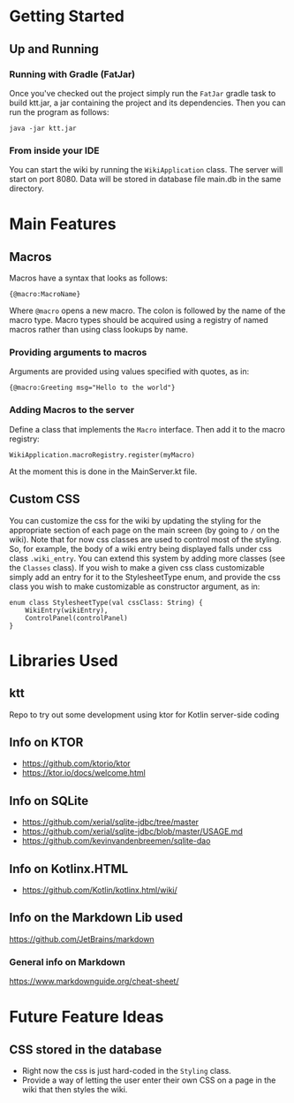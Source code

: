 # Getting Started
## Up and Running

### Running with Gradle (FatJar)
Once you've checked out the project simply run the ```FatJar``` gradle task to build ktt.jar, a jar containing the project and its dependencies.  Then you can run the program as follows:
```
java -jar ktt.jar
```

### From inside your IDE
You can start the wiki by running the ```WikiApplication``` class.  The server will start on port 8080.  Data will be stored in database file main.db in the same directory.

# Main Features
## Macros
Macros have a syntax that looks as follows:
```
{@macro:MacroName}
```

Where ```@macro``` opens a new macro.  The colon is followed by the name of the macro type.  Macro types should be acquired using a registry of named macros rather than using class lookups by name.

### Providing arguments to macros
Arguments are provided using values specified with quotes, as in:

```
{@macro:Greeting msg="Hello to the world"}
```

### Adding Macros to the server

Define a class that implements the ```Macro``` interface.  Then add it to the  macro registry:

```
WikiApplication.macroRegistry.register(myMacro)
```

At the moment this is done in the MainServer.kt file.

## Custom CSS
You can customize the css for the wiki by updating the styling for the appropriate section of each page on the main screen (by going to ```/``` on the wiki).  Note that for now css classes are used to control most of the styling.  So, for example, the body of a wiki entry being displayed falls under css class ```.wiki_entry```.  You can extend this system by adding more classes (see the ```Classes``` class).  If you wish to make a given css class customizable simply add an entry for it to the StylesheetType enum, and provide the css class you wish to make customizable as constructor argument, as in:

```
enum class StylesheetType(val cssClass: String) {
    WikiEntry(wikiEntry),
    ControlPanel(controlPanel)
}
```

# Libraries Used
## ktt
Repo to try out some development using ktor for Kotlin server-side coding

## Info on KTOR
* https://github.com/ktorio/ktor
* https://ktor.io/docs/welcome.html

## Info on SQLite
* https://github.com/xerial/sqlite-jdbc/tree/master
* https://github.com/xerial/sqlite-jdbc/blob/master/USAGE.md
* https://github.com/kevinvandenbreemen/sqlite-dao

## Info on Kotlinx.HTML
* https://github.com/Kotlin/kotlinx.html/wiki/

## Info on the Markdown Lib used
https://github.com/JetBrains/markdown

### General info on Markdown
https://www.markdownguide.org/cheat-sheet/

# Future Feature Ideas
## CSS stored in the database
* Right now the css is just hard-coded in the ```Styling``` class.  
* Provide a way of letting the user enter their own CSS on a page in the wiki that then styles the wiki.